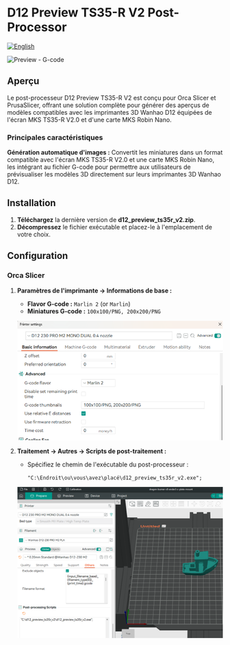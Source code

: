# D12 Preview TS35-R V2 Post-Processor
[![English](https://img.shields.io/badge/language-english-blue)](./README.md)

<img src="img/orca_slicer_0.jpg" alt="Preview - G-code" width="200">

## Aperçu

Le post-processeur D12 Preview TS35-R V2 est conçu pour Orca Slicer et PrusaSlicer, offrant une solution complète pour générer des aperçus de modèles compatibles avec les imprimantes 3D Wanhao D12 équipées de l'écran MKS TS35-R V2.0 et d'une carte MKS Robin Nano.

### Principales caractéristiques

**Génération automatique d'images :** Convertit les miniatures dans un format compatible avec l'écran MKS TS35-R V2.0 et une carte MKS Robin Nano, les intégrant au fichier G-code pour permettre aux utilisateurs de prévisualiser les modèles 3D directement sur leurs imprimantes 3D Wanhao D12.

## Installation

1. **Téléchargez** la dernière version de **d12_preview_ts35r_v2.zip**.
2. **Décompressez** le fichier exécutable et placez-le à l'emplacement de votre choix.

## Configuration

### Orca Slicer

1. **Paramètres de l'imprimante -> Informations de base :**
   - **Flavor G-code :** `Marlin 2` (or  `Marlin`)
   - **Miniatures G-code :** `100x100/PNG, 200x200/PNG`

    ![Orca Slicer - ](img/orca_slicer_1.png)

2. **Traitement -> Autres -> Scripts de post-traitement :**
   - Spécifiez le chemin de l'exécutable du post-processeur :
     ```
     "C:\Endroit\ou\vous\avez\placé\d12_preview_ts35r_v2.exe";
     ```
    ![Orca Slicer - exécutable de post-traitement](img/orca_slicer_2.png)

